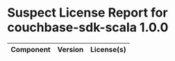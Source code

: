 
Suspect License Report for couchbase-sdk-scala 1.0.0
====================================================

|Component|Version|License(s)|
| :--- | :--- | :--- |
